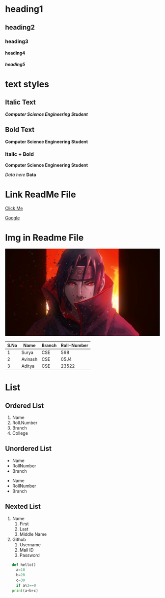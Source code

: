# heading1
## heading2
### heading3
#### heading4
##### heading5

# text styles
## Italic Text
***Computer Science Engineering Student***

## Bold Text
**Computer Science Engineering Student**


### Italic + Bold
**Computer Science Engineering Student**


*Data here*
**Data**
# Link ReadMe File
[Click Me](https://www.google.com/)

[Google](https://www.google.com/)

# Img in Readme File

![Itachi](3541347.jpg)


|S.No|Name|Branch|Roll-Number|
|-----|------|------|-----------------|
|1|Surya|CSE|598|
|2|Avinash|CSE|05J4|
|3|Aditya|CSE|23522|

# List
## Ordered List
1. Name
2. Roll.Number
3. Branch
4. College

## Unordered List
- Name
- RollNumber
- Branch

* Name
* RollNumber
* Branch

## Nexted List
1. Name
   1. First
   2. Last
   3. Middle Name 
2. Github
   1. Username
   2. Mail ID
   3. Password   





```python
   def hello()
     a=10
     b=20
     c=30
     if a%2==0
   print(a+b+c)
```



